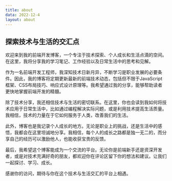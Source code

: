 ```yaml
---
title: about
data: 2022-12-4
layout: about
---
```


## 探索技术与生活的交汇点

欢迎来到我的前端开发博客，一个专注于技术探索、个人成长和生活点滴的空间。在这里，我将分享我的学习笔记、工作经验以及日常生活中的思考和见解。

作为一名前端开发工程师，我深知技术日新月异，不断学习是职业发展的必要条件。因此，我的博客将定期更新最新的前端技术动态，包括但不限于JavaScript框架、CSS布局技巧、响应式设计原理等。我希望通过我的分享，能够帮助读者更快地掌握前端开发的精髓。

除了技术分享，我还相信技术与生活的密切联系。在这里，你也会读到我如何将技术应用于日常生活中，比如通过编程解决实际问题，或是利用技术提高生活质量。我相信，技术的力量在于它如何服务于人类，改善我们的生活。

此外，博客也是我记录个人成长的地方。无论是职业上的挑战，还是生活中的感悟，我都会在这里坦诚地分享。我相信，每个人的成长之路都是独一无二的，而分享自己的经历可以激励他人，也能收获宝贵的反馈。

最后，我希望这个博客能成为一个交流的平台。无论你是前端新手还是资深开发者，或是对技术充满好奇的朋友，都欢迎你在评论区留下你的想法和建议。让我们一起探讨、学习、成长。

感谢你的访问，期待与你在这个技术与生活交汇的平台上相遇。

